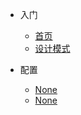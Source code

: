 * 入门

  * [首页](/)
  * [设计模式](设计模式/)


* 配置
  * [None](zh-cn/configuration.md)
  * [None](zh-cn/more-pages.md)
